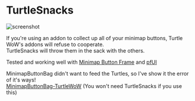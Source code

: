 # TurtleSnacks

![screenshot](https://user-images.githubusercontent.com/98543024/154826280-75658db9-18bd-4afb-a786-b832fbae5834.png)

If you're using an addon to collect up all of your minimap buttons, Turtle WoW's addons will refuse to cooperate.  
TurtleSnacks will throw them in the sack with the others.

Tested and working well with [Minimap Button Frame](https://github.com/laytya/MinimapButtonFrame-vanilla) and [pfUI](https://shagu.org/) 

MinimapButtonBag didn't want to feed the Turtles, so I've show it the error of it's ways!  
[MinimapButtonBag-TurtleWoW](https://github.com/McPewPew/MinimapButtonBag-TurtleWoW) (You won't need TurtleSnacks if you use this)
